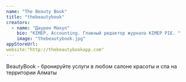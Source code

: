 ```yaml
---
name: "The Beauty Book"
title: "thebeautybook"
creators:
  - name: "Даурен Макул"
    bio: "KIMEP, Accounting. Главный редактор журнала KIMEP PIE. "
    image: "thebeautybook.jpg"
appStoreUrl:
website:"http://thebeautybookapp.com"
---
```


BeautyBook - бронируйте услуги в любом салоне красоты и спа на территории Алматы
